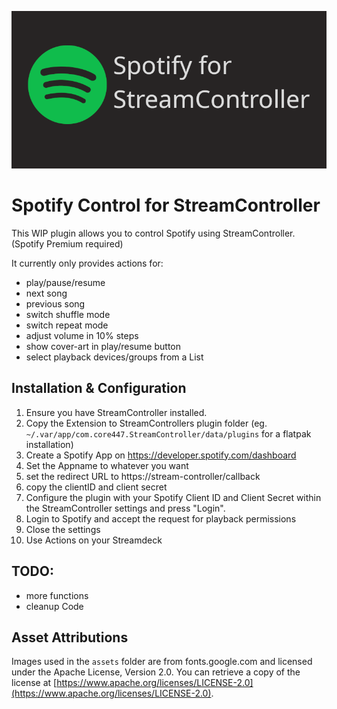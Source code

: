 ![](assets/Thumbnail.png)
# Spotify Control for StreamController

This WIP plugin allows you to control Spotify using StreamController. (Spotify Premium required)

It currently only provides actions for:

  * play/pause/resume
  * next song
  * previous song
  * switch shuffle mode
  * switch repeat mode
  * adjust volume in 10% steps
  * show cover-art in play/resume button
  * select playback devices/groups from a List

## Installation & Configuration

1.  Ensure you have StreamController installed.
2.  Copy the Extension to StreamControllers plugin folder (eg. `~/.var/app/com.core447.StreamController/data/plugins` for a flatpak installation)
3.  Create a Spotify App on https://developer.spotify.com/dashboard
   1. Set the Appname to whatever you want
   2. set the redirect URL to https://stream-controller/callback
   3. copy the clientID and client secret
4.  Configure the plugin with your Spotify Client ID and Client Secret within the StreamController settings and press "Login".
5.  Login to Spotify and accept the request for playback permissions
6.  Close the settings
7.  Use Actions on your Streamdeck


## TODO:

- more functions
- cleanup Code

## Asset Attributions

Images used in the `assets` folder are from fonts.google.com and licensed under the Apache License, Version 2.0. You can retrieve a copy of the license at [https://www.apache.org/licenses/LICENSE-2.0](https://www.apache.org/licenses/LICENSE-2.0).
